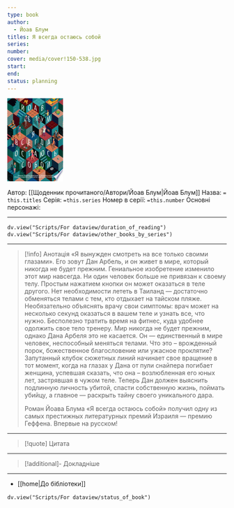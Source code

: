 ```yaml
---
type: book
author:
  - Йоав Блум
titles: Я всегда остаюсь собой
series:
number:
cover: media/cover!150-538.jpg
start:
end:
status: planning
---
```

![cover|150](media/cover!150-538.jpg)

Автор: [[Щоденник прочитаного/Автори/Йоав Блум|Йоав Блум]]
Назва: `= this.titles`
Серія:  `=this.series`
Номер в серії: `=this.number`
Основні персонажі:

---
```dataviewjs
dv.view("Scripts/For dataview/duration_of_reading")
dv.view("Scripts/For dataview/other_books_by_series")
```

---
>[!info] Анотація
>«Я вынужден смотреть на все только своими глазами». Его зовут Дан Арбель, и он живет в мире, который никогда не будет прежним. Гениальное изобретение изменило этот мир навсегда. Ни один человек больше не привязан к своему телу. Простым нажатием кнопки он может оказаться в теле другого. Нет необходимости лететь в Таиланд — достаточно обменяться телами с тем, кто отдыхает на тайском пляже. Необязательно объяснять врачу свои симптомы: врач может на несколько секунд оказаться в вашем теле и узнать все, что нужно. Бесполезно тратить время на фитнес, куда удобнее одолжить свое тело тренеру. Мир никогда не будет прежним, однако Дана Арбеля это не касается. Он — единственный в мире человек, неспособный меняться телами. Что это – врожденный порок, божественное благословение или ужасное проклятие? Запутанный клубок сюжетных линий начинает свое вращение в тот момент, когда на глазах у Дана от пули снайпера погибает женщина, успевшая сказать, что она – возлюбленная его юных лет, застрявшая в чужом теле. Теперь Дан должен выяснить подлинную личность убитой, спасти собственную жизнь, поймать убийцу, а главное — раскрыть тайну своего уникального дара.
>
>Роман Йоава Блума «Я всегда остаюсь собой» получил одну из самых престижных литературных премий Израиля — премию Геффена. Впервые на русском!
___

>[!quote] Цитата

---
>[!additional]- Докладніше

---

- [[home|До бібліотеки]]

```dataviewjs
dv.view("Scripts/For dataview/status_of_book")
```